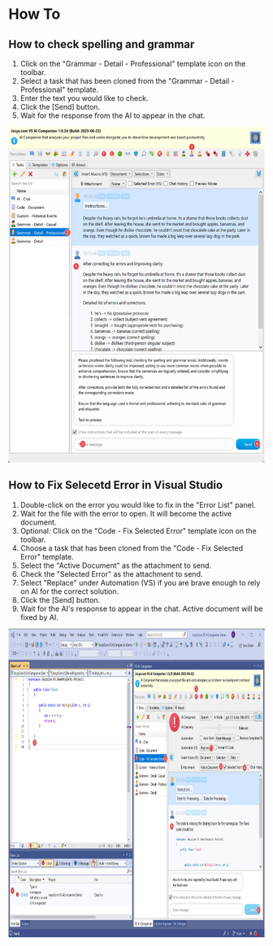 # How To

## How to check spelling and grammar

1. Click on the "Grammar - Detail - Professional" template icon on the toolbar.
2. Select a task that has been cloned from the "Grammar - Detail - Professional" template.
3. Enter the text you would like to check.
4. Click the [Send] button.
5. Wait for the response from the AI to appear in the chat.

<img alt="Grammar - Detail - Professional" src="Documents/Images/HowTo_Grammar.png" width="600" height="660">

## How to Fix Selecetd Error in Visual Studio

1. Double-click on the error you would like to fix in the "Error List" panel.
2. Wait for the file with the error to open. It will become the active document.
3. Optional: Click on the "Code - Fix Selected Error" template icon on the toolbar.
4. Choose a task that has been cloned from the "Code - Fix Selected Error" template.
5. Select the "Active Document" as the attachment to send.
6. Check the "Selected Error" as the attachment to send.
7. Select "Replace" under Automation (VS) if you are brave enough to rely on AI for the correct solution. 
8. Click the [Send] button.
9. Wait for the AI's response to appear in the chat. Active document will be fixed by AI.

<img alt="Fix Selecetd Error" src="Documents/Images/HowTo_FixSelectedError.png" width="913" height="607">
